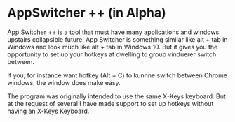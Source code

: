 # AppSwitcher ++ (in Alpha)
App Switcher ++ is a tool that must have many applications and windows upstairs collapsible future.
App Switcher is something similar like alt + tab in Windows and look much like alt + tab in Windows 10. 
But it gives you the opportunity to set up your hotkeys at dwelling to group vinduerer switch between. 

If you, for instance want hotkey (Alt + C) to kunnne switch between Chrome windows, the window does make easy.

The program was originally intended to use the same X-Keys keyboard. But at the request of several I have made support to set up hotkeys without having an X-Keys Keyboard.

